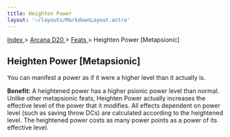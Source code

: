 ```yaml
---
title: Heighten Power
layout: '~/layouts/MarkdownLayout.astro'
---
```


[ Index ](/) > [ Arcana D20 ](/arcana.d20.srd) > [ Feats ](/arcana.d20.srd/feats) > Heighten Power
[Metapsionic]

##  Heighten Power [Metapsionic]

You can manifest a power as if it were a higher level than it actually is.

**Benefit:** A heightened power has a higher psionic power level than normal.
Unlike other metapsionic feats, Heighten Power actually increases the
effective level of the power that it modifies. All effects dependent on power
level (such as saving throw DCs) are calculated according to the heightened
level. The heightened power costs as many power points as a power of its
effective level.

